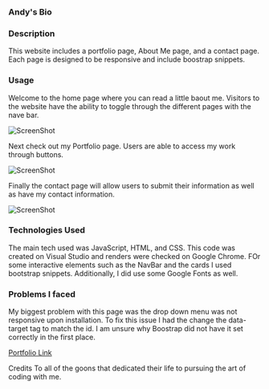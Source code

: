 
### Andy's Bio 

### Description
This website includes a portfolio page, About Me page, and a contact page. Each page is designed to be responsive and include boostrap snippets. 


### Usage

Welcome to the home page where you can read a little baout me. Visitors to the website have the ability to toggle through the different pages with the nave bar.

![ScreenShot](homework_2/assets/img1.jpg)

Next check out my Portfolio page. Users are able to access my work through buttons.

![ScreenShot](homework_2/assets/img2.jpg)

Finally the contact page will allow users to submit their information as well as have my contact information.

![ScreenShot](/homework_2/assets/img3.jpg)


### Technologies Used
The main tech used was JavaScript, HTML, and CSS. This code was created on Visual Studio and renders were checked on Google Chrome. FOr some interactive elements such as the NavBar and the cards I used bootstrap snippets. Additionally, I did use some Google Fonts as well.


### Problems I faced
My biggest problem with this page was the drop down menu was not responsive upon installation. To fix this issue I had the change the data-target tag to match the id. I am unsure why Boostrap did not have it set correctly in the first place.

[Portfolio Link](https://andreaives.github.io/my_bio_site/)

Credits
To all of the goons that dedicated their life to pursuing the art of coding with me.


